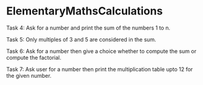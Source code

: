 # ElementaryMathsCalculations

Task 4: Ask for a number and print the sum of the numbers 1 to n. 

Task 5: Only multiples of 3 and 5 are considered in the sum.

Task 6: Ask for a number then give a choice whether to compute the sum or compute the factorial.

Task 7: Ask user for a number then print the multiplication table upto 12 for the given number.